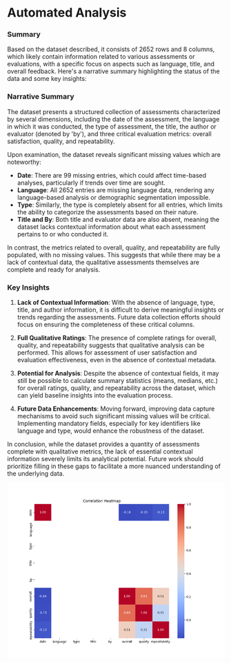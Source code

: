 # Automated Analysis

### Summary

Based on the dataset described, it consists of 2652 rows and 8 columns, which likely contain information related to various assessments or evaluations, with a specific focus on aspects such as language, title, and overall feedback. Here's a narrative summary highlighting the status of the data and some key insights:

### Narrative Summary

The dataset presents a structured collection of assessments characterized by several dimensions, including the date of the assessment, the language in which it was conducted, the type of assessment, the title, the author or evaluator (denoted by 'by'), and three critical evaluation metrics: overall satisfaction, quality, and repeatability. 

Upon examination, the dataset reveals significant missing values which are noteworthy:

- **Date**: There are 99 missing entries, which could affect time-based analyses, particularly if trends over time are sought.
- **Language**: All 2652 entries are missing language data, rendering any language-based analysis or demographic segmentation impossible.
- **Type**: Similarly, the type is completely absent for all entries, which limits the ability to categorize the assessments based on their nature.
- **Title and By**: Both title and evaluator data are also absent, meaning the dataset lacks contextual information about what each assessment pertains to or who conducted it.

In contrast, the metrics related to overall, quality, and repeatability are fully populated, with no missing values. This suggests that while there may be a lack of contextual data, the qualitative assessments themselves are complete and ready for analysis.

### Key Insights

1. **Lack of Contextual Information**: With the absence of language, type, title, and author information, it is difficult to derive meaningful insights or trends regarding the assessments. Future data collection efforts should focus on ensuring the completeness of these critical columns.

2. **Full Qualitative Ratings**: The presence of complete ratings for overall, quality, and repeatability suggests that qualitative analysis can be performed. This allows for assessment of user satisfaction and evaluation effectiveness, even in the absence of contextual metadata.

3. **Potential for Analysis**: Despite the absence of contextual fields, it may still be possible to calculate summary statistics (means, medians, etc.) for overall ratings, quality, and repeatability across the dataset, which can yield baseline insights into the evaluation process.

4. **Future Data Enhancements**: Moving forward, improving data capture mechanisms to avoid such significant missing values will be critical. Implementing mandatory fields, especially for key identifiers like language and type, would enhance the robustness of the dataset.

In conclusion, while the dataset provides a quantity of assessments complete with qualitative metrics, the lack of essential contextual information severely limits its analytical potential. Future work should prioritize filling in these gaps to facilitate a more nuanced understanding of the underlying data.

![Chart](media/media_correlation_heatmap.png)

